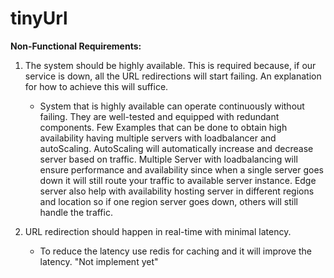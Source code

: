 # tinyUrl

**Non-Functional Requirements:**

1. The system should be highly available. This is required because, if our service is down, all the URL redirections will start failing. An explanation for how to achieve this will suffice.

   - System that is highly available can operate continuously without failing. They are well-tested and equipped with redundant components. Few Examples that can be done to obtain high availability
     having multiple servers with loadbalancer and autoScaling. AutoScaling will automatically increase and decrease server based on traffic. Multiple Server with loadbalancing will ensure performance and availability since when a single server goes down
     it will still route your traffic to available server instance. Edge server also help with availability hosting server in different regions and location so if one region server goes down, others will still handle the traffic.

2. URL redirection should happen in real-time with minimal latency.

   - To reduce the latency use redis for caching and it will improve the latency. "Not implement yet"
